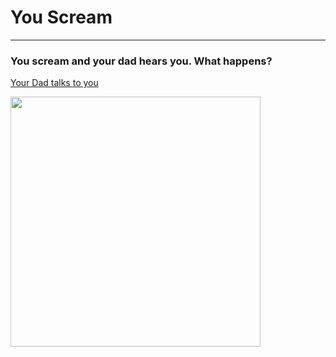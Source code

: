 # You Scream
---

### You scream and your dad hears you. What happens?

[Your Dad talks to you](language.md)


<img src="https://github.com/fatjond0413/CYOA/assets/146867501/459a0475-aa52-4577-949e-cf9cd8701ab0" width="400" img align="middle
">
